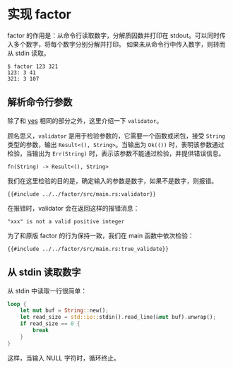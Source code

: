 # 实现 factor

factor 的作用是：从命令行读取数字，分解质因数并打印在 stdout。可以同时传入多个数字，将每个数字分别分解并打印。
如果未从命令行中传入数字，则转而从 stdin 读取。

```
$ factor 123 321
123: 3 41
321: 3 107
```

## 解析命令行参数

除了和 [yes](./02.impl-yes.md) 相同的部分之外，这里介绍一下 `validator`。

顾名思义，`validator` 是用于检验参数的，它需要一个函数或闭包，接受 `String` 类型的参数，输出 `Result<(), String>`。当输出为 `Ok(())` 时，表明该参数通过检验，当输出为 `Err(String)` 时，表示该参数不能通过检验，并提供错误信息。

```rust,ignore
fn(String) -> Result<(), String>
```

我们在这里检验的目的是，确定输入的参数是数字，如果不是数字，则报错。

```rust,ignore
{{#include ../../factor/src/main.rs:validator}}
```

在报错时，validator 会在返回这样的报错消息：

```
"xxx" is not a valid positive integer
```

为了和原版 factor 的行为保持一致，我们在 main 函数中依次检验：

```rust,ignore
{{#include ../../factor/src/main.rs:true_validate}}
```

## 从 stdin 读取数字

从 stdin 中读取一行很简单：

```rust
loop {
    let mut buf = String::new();
    let read_size = std::io::stdin().read_line(&mut buf).unwrap();
    if read_size == 0 {
        break
    }
}
```

这样，当输入 NULL 字符时，循环终止。